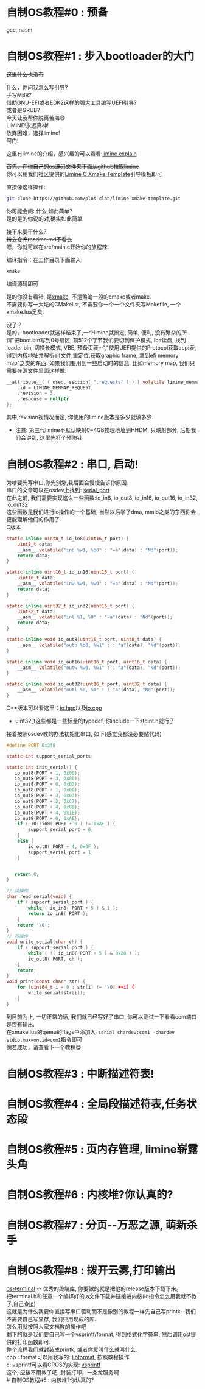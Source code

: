 # 自制OS教程#0 : 预备

gcc, nasm

# 自制OS教程#1 : 步入bootloader的大门

~~这里什么也没有~~<br>

什么，你问我怎么写引导?<br>
手写MBR?<br>
借助GNU-EFI或者EDK2这样的强大工具编写UEFI引导?<br>
或者是GRUB?<br>
今天让我帮你脱离苦海😋<br>
LIMINE!永远真神!<br>
放弃困难，选择limine!<br>
阿门!<br>

这里有limine的介绍，感兴趣的可以看看:[limine explain](https://github.com/limine-bootloader/limine)<br>

~~首先，在你自己的os源码文件夹下面从github拉取limine~~<br>
你可以用我们社区提供的[Limine C Xmake Template](https://github.com/plos-clan/limine-xmake-template)引导模板即可<br>

直接像这样操作:<br>
```bash
git clone https://github.com/plos-clan/limine-xmake-template.git
```

你可能会问: 什么,如此简单?<br>
是的是的你说的对,确实如此简单<br>

接下来要干什么?<br>
~~特么仓库readme.md不看么~~<br>
嗯，你就可以在src/main.c开始你的旅程辣!<br>

编译指令：在工作目录下面输入: 
```bash
xmake
```
编译源码即可<br>

是的你没有看错, 是[xmake](https://xmake.io/guide/quick-start.html), 不是煞笔一般的cmake或者make.<br>
不需要你写一大坨的CMakelist, 不需要你一个一个文件夹写Makefile, 一个xmake.lua足矣.<br>

没了？<br>
是的，bootloader就这样结束了,一个limine就搞定, 简单, 便利, 没有繁杂的所谓"把boot.bin写到0号扇区, 前512个字节我们要切到保护模式, lba读盘, 找到loader.bin, 切换长模式, VBE, 预备页表···","使用UEFI提供的Protocol获取acpi表, 得到内核地址并解析elf文件,重定位,获取graphic frame, 拿到efi memory map"之类的东西.
如果我们要用到一些启动时的信息, 比如memory map, 我们只需要在源文件里面这样做:
```c
__attribute__( ( used, section( ".requests" ) ) ) volatile limine_memmap_request memmap_request = {
    .id = LIMINE_MEMMAP_REQUEST,
    .revision = 3,
    .response = nullptr
};
```
其中,revision视情况而定, 你使用的limine版本是多少就填多少.<br>
- 注意: 第三代limine不默认映射0~4GB物理地址到HHDM, 只映射部分, 后期我们会讲到, 这里先打个预防针


# 自制OS教程#2 : 串口, 启动!
为啥要先写串口,你先别急,我后面会慢慢告诉你原因.<br>
串口的文章可以在osdev上找到: [serial_port](https://wiki.osdev.org/Serial_Ports)<br>
在此之前, 我们需要实现这么一些函数:io_in8, io_out8, io_in16, io_out16, io_in32, io_out32 <br>
这些函数是我们进行io操作的一个基础, 当然以后学了dma, mmio之类的东西你会更能理解他们的作用了.<br>
C版本
```c
static inline uint8_t io_in8(uint16_t port) {
    uint8_t data;
    __asm__ volatile("inb %w1, %b0" : "=a"(data) : "Nd"(port));
    return data;
}

static inline uint16_t io_in16(uint16_t port) {
    uint16_t data;
    __asm__ volatile("inw %w1, %w0" : "=a"(data) : "Nd"(port));
    return data;
}

static inline uint32_t io_in32(uint16_t port) {
    uint32_t data;
    __asm__ volatile("inl %1, %0" : "=a"(data) : "Nd"(port));
    return data;
}

static inline void io_out8(uint16_t port, uint8_t data) {
    __asm__ volatile("outb %b0, %w1" : : "a"(data), "Nd"(port));
}

static inline void io_out16(uint16_t port, uint16_t data) {
    __asm__ volatile("outw %w0, %w1" : : "a"(data), "Nd"(port));
}

static inline void io_out32(uint16_t port, uint32_t data) {
    __asm__ volatile("outl %0, %1" : : "a"(data), "Nd"(port));
}
```
C++版本可以看这里：[io.hpp](https://github.com/SegmentationFaultCD/QuantumNEC/blob/limine/include/kernel/driver/cpu/io.hpp)以及[io.cpp](https://github.com/SegmentationFaultCD/QuantumNEC/blob/limine/source/kernel/driver/cpu/io.cpp)<br>

- uint32_t这些都是一些标量的typedef, 你include一下stdint.h就行了

接着按照osdev教的办法初始化串口, 如下(感觉我都没必要贴代码)
```c
#define PORT 0x3f8

static int support_serial_ports;

static int init_serial() {
   io_out8(PORT + 1, 0x00);    
   io_out8(PORT + 3, 0x80);   
   io_out8(PORT + 0, 0x03);   
   io_out8(PORT + 1, 0x00);    
   io_out8(PORT + 3, 0x03);  
   io_out8(PORT + 2, 0xC7);    
   io_out8(PORT + 4, 0x0B); 
   io_out8(PORT + 4, 0x1E);    
   io_out8(PORT + 0, 0xAE);  
    if ( IO::in8( PORT + 0 ) != 0xAE ) {
        support_serial_port = 0;
    }
    else {
        io_out8( PORT + 4, 0x0F );
        support_serial_port = 1;
    }


   return 0;
}

// 读操作
char read_serial(void) {
    if ( support_serial_port ) {
        while ( io_in8( PORT + 5 ) & 1 );
        return io_in8( PORT );
    }
    return '\0';
}
// 写操作
void write_serial(char ch) {
    if ( support_serial_port ) {
        while ( !( io_in8( PORT + 5 ) & 0x20 ) );
        io_out8( PORT, ch );
    }
    return;
}
void print(const char* str) {
    for (uint64_t i = 0 ; str[i] != '\0; ++i) {
        write_serial(str[i]);
    }
}
```
到目前为止, 一切正常的话, 我们就已经写好了串口, 你可以测试一下看看com端口是否有输出.<br>
在xmake.lua的qemu的flags中添加入`-serial chardev:com1 -chardev stdio,mux=on,id=com1`指令即可<br>
倘若成功，请查看下一个教程😋
# 自制OS教程#3 : 中断描述符表!
# 自制OS教程#4 : 全局段描述符表,任务状态段
# 自制OS教程#5 : 页内存管理, limine崭露头角
# 自制OS教程#6 : 内核堆?你认真的?
# 自制OS教程#7 : 分页--万恶之源, 萌新杀手
# 自制OS教程#8 : 拨开云雾,打印输出
[os-terminal](https://github.com/plos-clan/libos-terminal) -- 优秀的终端库, 你要做的就是把他的release版本下载下来。<br>
把terminal.h和任意一个编译好的.a文件下载并链接进内核(ld指令怎么用我就不教了,自己查[ld](https://www.ibm.com/docs/en/aix/7.2.0?topic=l-ld-command))<br>
这就是为什么我要你直接写串口驱动而不是像别的教程一样先自己写printk--我们不需要自己写显存, 我们只用现成的库.<br>
怎么用就按照人家文档教的操作吧<br>
剩下的就是我们要自己写一个vsprintf/format, 得到格式化字符串, 然后调用ost提供的打印函数即可.<br>
整个流程我们就封装成printk, 或者你爱叫什么就叫什么.<br>
cpp : format可以用我写的: [libformat](https://github.com/plos-clan/libformat), 按照教程操作<br>
c: vsprintf可以看CPOS的实现: [vsprintf]()<br>
这个, 应该不用教了吧, 封装打印，一条龙服务啊<br># 自制OS教程#5 : 内核堆?你认真的?
